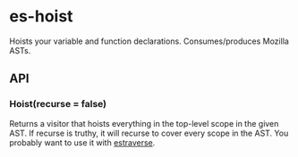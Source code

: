 # es-hoist 

  Hoists your variable and function declarations.
  Consumes/produces Mozilla ASTs.

## API

### Hoist(recurse = false)

  Returns a visitor that hoists everything in the top-level scope in the given AST.
  If recurse is truthy, it will recurse to cover every scope in the AST.
  You probably want to use it with [estraverse](https://github.com/Constellation/estraverse).
